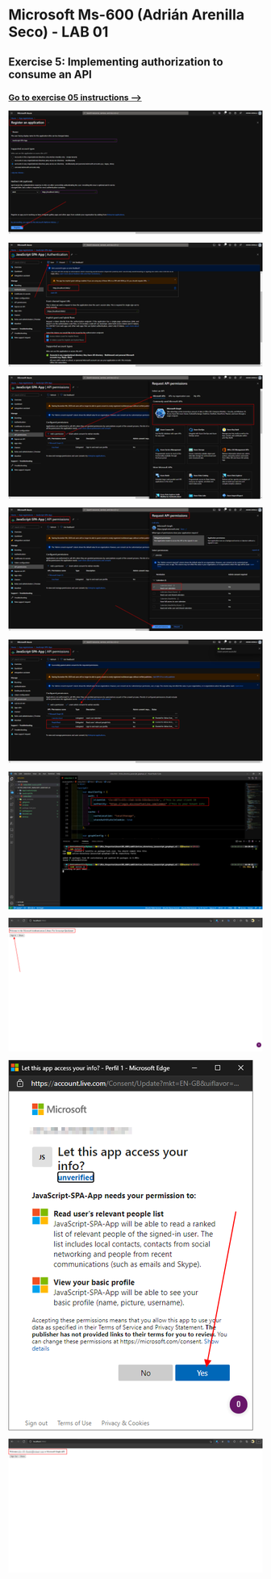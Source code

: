 # Microsoft Ms-600 (Adrián Arenilla Seco) - LAB 01


## Exercise 5: Implementing authorization to consume an API
### [Go to exercise 05 instructions -->](06-Exercise-5-Implementing-authorization-to-consume-an-API.md)



![](Evidences/Image06a.png)

![](Evidences/Image06b.png)

![](Evidences/Image06c.png)

![](Evidences/Image06d.png)

![](Evidences/Image06e.png)

![](Evidences/Image06f.png)

![](Evidences/Image06g.png)

![](Evidences/Image06h.png)

![](Evidences/Image06i.png)
